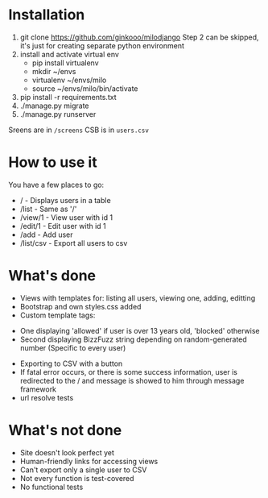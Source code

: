 Installation
===========

1. git clone https://github.com/ginkooo/milodjango
Step 2 can be skipped, it's just for creating separate python environment
2. install and activate virtual env
	- pip install virtualenv
	- mkdir ~/envs
	- virtualenv ~/envs/milo
	- source ~/envs/milo/bin/activate
3. pip install -r requirements.txt
3. ./manage.py migrate
4. ./manage.py runserver

Sreens are in `/screens`
CSB is in `users.csv`

How to use it
=============

You have a few places to go:

* / - Displays users in a table
* /list - Same as '/'
* /view/1 - View user with id 1
* /edit/1 - Edit user with id 1
* /add - Add user
* /list/csv - Export all users to csv

What's done
===========

- Views with templates for: listing all users, viewing one, adding, editting
- Bootstrap and own styles.css added
- Custom template tags:
 * One displaying 'allowed' if user is over 13 years old, 'blocked' otherwise
 * Second displaying BizzFuzz string depending on random-generated number (Specific to every user)
- Exporting to CSV with a button
- If fatal error occurs, or there is some success information, user is redirected to the / and message is showed to him through message framework
- url resolve tests

What's not done
===============

- Site doesn't look perfect yet
- Human-friendly links for accessing views
- Can't export only a single user to CSV
- Not every function is test-covered
- No functional tests

